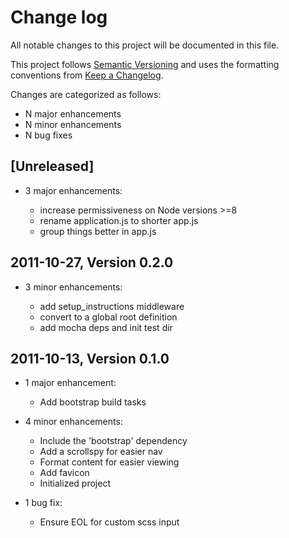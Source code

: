 # Change log

All notable changes to this project will be documented in this file.

This project follows [Semantic Versioning](http://semver.org/) and uses the formatting conventions from [Keep a Changelog](http://keepachangelog.com).

Changes are categorized as follows:

* N major enhancements
* N minor enhancements
* N bug fixes

## [Unreleased]

* 3 major enhancements:

  * increase permissiveness on Node versions >=8
  * rename application.js to shorter app.js
  * group things better in app.js

## 2011-10-27, Version 0.2.0

* 3 minor enhancements:

  * add setup_instructions middleware
  * convert to a global root definition
  * add mocha deps and init test dir

## 2011-10-13, Version 0.1.0

* 1 major enhancement:

  * Add bootstrap build tasks

* 4 minor enhancements:

  * Include the 'bootstrap' dependency
  * Add a scrollspy for easier nav
  * Format content for easier viewing
  * Add favicon
  * Initialized project

* 1 bug fix:

  * Ensure EOL for custom scss input
